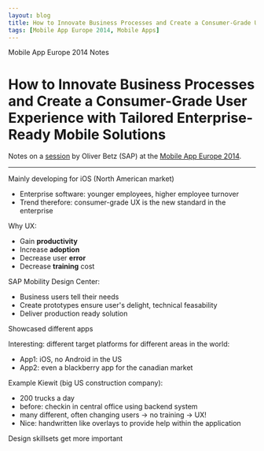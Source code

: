 ```yaml
---
layout: blog
title: How to Innovate Business Processes and Create a Consumer-Grade User Experience with Tailored Enterprise-Ready Mobile Solutions (Oliver Betz)
tags: [Mobile App Europe 2014, Mobile Apps]
---
```


Mobile App Europe 2014 Notes

How to Innovate Business Processes and Create a Consumer-Grade User Experience with Tailored Enterprise-Ready Mobile Solutions
===
Notes on a [session](http://mobileappeurope.com/talks/innovate-business-processes-create-consumer-grade-user-experience-tailored-enterprise-ready-mobile-solutions/ "How to Innovate Business Processes and Create a Consumer-Grade User Experience with Tailored Enterprise-Ready Mobile Solutions")
by Oliver Betz (SAP) 
at the [Mobile App Europe 2014](http://mobileappeurope.com/).

---
Mainly developing for iOS (North American market)

* Enterprise software: younger employees, higher employee turnover
* Trend therefore: consumer-grade UX is the new standard in the enterprise

Why UX:

* Gain **productivity**
* Increase **adoption**
* Decrease user **error**
* Decrease **training** cost

SAP Mobility Design Center:

* Business users tell their needs
* Create prototypes ensure user's delight, technical feasability
* Deliver production ready solution

Showcased different apps

Interesting: different target platforms for different areas in the world:

* App1: iOS, no Android in the US
* App2: even a blackberry app for the canadian market

Example Kiewit (big US construction company):
  
* 200 trucks a day
* before: checkin in central office using backend system  
* many different, often changing users -> no training ->  UX!
* Nice: handwritten like overlays to provide help within the application

Design skillsets get more important